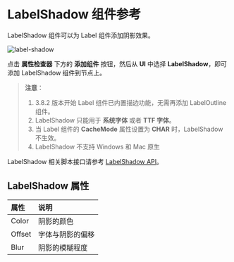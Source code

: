 # LabelShadow 组件参考

LabelShadow 组件可以为 Label 组件添加阴影效果。

![label-shadow](label/label-shadow.png)

点击 **属性检查器** 下方的 **添加组件** 按钮，然后从 **UI** 中选择 **LabelShadow**，即可添加 LabelShadow 组件到节点上。

> **注意**：
> 1. 3.8.2 版本开始 Label 组件已内置描边功能，无需再添加 LabelOutline 组件。
> 2. LabelShadow 只能用于 **系统字体** 或者 **TTF 字体**。
> 3. 当 Label 组件的 **CacheMode** 属性设置为 **CHAR** 时，LabelShadow 不生效。
> 4. LabelShadow 不支持 Windows 和 Mac 原生

LabelShadow 相关脚本接口请参考 [LabelShadow API](%__APIDOC__%/zh/class/LabelShadow)。

## LabelShadow 属性

| 属性 | 说明 |
| :----- | :------------ |
| Color  | 阴影的颜色      |
| Offset | 字体与阴影的偏移 |
| Blur   | 阴影的模糊程度   |
